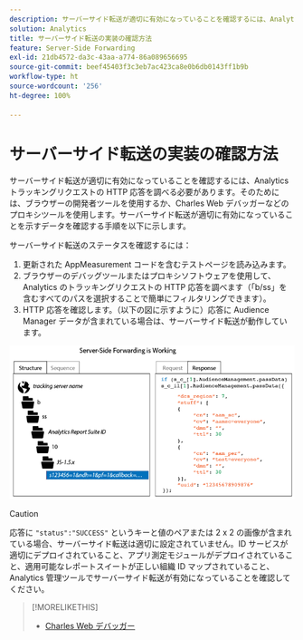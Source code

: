 ```yaml
---
description: サーバーサイド転送が適切に有効になっていることを確認するには、Analytics トラッキングリクエストの HTTP 応答を調べる必要があります。そのためには、ブラウザーの開発者ツールを使用するか、Charles Web デバッガーなどのプロキシツールを使用します。サーバーサイド転送が適切に有効になっていることを示すデータを確認する手順を以下に示します。
solution: Analytics
title: サーバーサイド転送の実装の確認方法
feature: Server-Side Forwarding
exl-id: 21db4572-da3c-43aa-a774-86a089656695
source-git-commit: beef45403f3c3eb7ac423ca8e0b6db0143ff1b9b
workflow-type: ht
source-wordcount: '256'
ht-degree: 100%

---
```


# サーバーサイド転送の実装の確認方法

サーバーサイド転送が適切に有効になっていることを確認するには、Analytics トラッキングリクエストの HTTP 応答を調べる必要があります。そのためには、ブラウザーの開発者ツールを使用するか、Charles Web デバッガーなどのプロキシツールを使用します。サーバーサイド転送が適切に有効になっていることを示すデータを確認する手順を以下に示します。

サーバーサイド転送のステータスを確認するには：

1. 更新された AppMeasurement コードを含むテストページを読み込みます。
1. ブラウザーのデバッグツールまたはプロキシソフトウェアを使用して、Analytics のトラッキングリクエストの HTTP 応答を調べます（「b/ss」を含むすべてのパスを選択することで簡単にフィルタリングできます）。
1. HTTP 応答を確認します。（以下の図に示すように）応答に Audience Manager データが含まれている場合は、サーバーサイド転送が動作しています。

![](/help/admin/admin/c-manage-report-suites/c-edit-report-suites/general/c-server-side-forwarding/assets/ssf-succeed.png)

>[!CAUTION]
>
>応答に `"status":"SUCCESS"` というキーと値のペアまたは 2 x 2 の画像が含まれている場合、サーバーサイド転送は適切に設定されていません。ID サービスが適切にデプロイされていること、アプリ測定モジュールがデプロイされていること、適用可能なレポートスイートが正しい組織 ID マップされていること、Analytics 管理ツールでサーバーサイド転送が有効になっていることを確認してください。

>[!MORELIKETHIS]
>
>* [Charles Web デバッガー](https://www.charlesproxy.com/)

